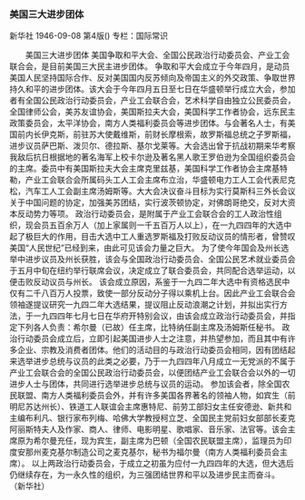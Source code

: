 ### 美国三大进步团体
新华社
1946-09-08
第4版()
专栏：国际常识

　　美国三大进步团体
    美国争取和平大会、全国公民政治行动委员会、产业工会联合会，是目前美国三大民主进步团体。
    争取和平大会成立于今年四月，是动员美国人民坚持国际合作、反对美国国内反苏倾向及帝国主义的外交政策、争取世界持久和平的进步团体。该大会于今年四月五日至七日在华盛顿举行成立大会，参加者有全国公民政治行动委员会，产业工会联合会，艺术科学自由独立公民委员会，全国律师公会，美苏友谊协会，美国斯拉夫大会，美国科学工作者协会，远东民主政策委员会，太平洋协会，南方人类福利委员会等进步团体。与会著名人士，有美国前内长伊克斯，前驻苏大使戴维斯，前财长摩根索，故罗斯福总统之子罗斯福，进步议员萨巴斯、泼贝尔、德拉斯、基尔戈莱等。大会选出曾于抗战初期来华考察我敌后抗日根据地的著名海军上校卡尔逊及著名黑人歌王罗伯逊为全国组织委员会的主席。委员中有美国斯拉夫大会主席克里兹基，美国科学工作者协会主席基特勒，产业工会联合会所属码头工人工会主席布立治，华盛顿电力工人工会代表尼克松，汽车工人工会副主席汤姆斯等。大大会决议奋斗目标为实行莫斯科三外长会议关于中国问题的协定，加强美苏团结，实行波茨顿协定，对佛朗哥绝交，反对大资本反动势力等项。
    政治行动委员会，是附属于产业工会联合会的工人政治性组织，现会员五百余万人（加上家属则一千五百万人以上），在一九四四年的大选中起了极巨大的作用，目击大选中工人重选罗斯福及打败反动议员的情形者，曾赞叹美国“人民世纪”已经到来，由此可见该会力量之巨大。
    为了使今年国会及州长选举中进步议员及州长获胜，该会与全国政治行动委员会、全国公民艺术就业委员会于五月中旬在纽约举行联席会议，决定成立了联合委员会，共同配合选举运动，以便击败反动议员与州长。
    该会成立原因，系鉴于一九四二年大选中有资格选民中仅有二千八百万人投票，致使一部分反动分子得以乘机上台。因此产业工会联合会领袖遂提议研究一九四二年大选结果，提议阻止反动浪潮之计划，并拟出实行方法，于一九四四年七月七日在华府开特别会议，由该会成立政治行动委员会，并指定下列各人负责：希尔曼（已故）任主席，比特纳任副主席及汤姆斯任秘书。
    政治行动委员会成立后，立即引起美国进步人士之注意，并热望参加，而且其中有许多企业、宗教及消费者团体。他们的活动目的与政治行动委员会相同，因有团结起来选举进步总统与议员的此类之必要，乃于一九四四年八月成立一无党派的不属于产业工会联合会的全国公民政治行动委员会，以便团结产业工会联合会以外的一切进步人士与团体，共同进行选举进步总统与议员的运动。
    参加该会者，除全国农民联盟、南方人类福利委员会外，并有许多美国各界著名的领袖人物，如宾生（前明尼苏达州长）、铁道工人联谊会主席惠特尼、前劳工部妇女主任安德逊、新共和主编布利凡、银行家布列梅、哈佛大学教授柯立芝、全国民主党前妇女部部长麦克阿丽斯特夫人及作家、商人、律师、电影明星、歌唱家、音乐家、法官等。该会主席原为希尔曼充任，现为宾生，副主席为巴顿（全国农民联盟主席），监理员为印度安那州麦克基尔制造公司之麦克基尔，秘书为福尔曼（南方人类福利委员会主席）。
    以上两政治行动委员会，于成立之初虽为应付一九四四年的大选，但大选后仍继续存在，为一永久性的组织，为三强团结世界和平以及进步民主而奋斗。
                                                      （新华社）
